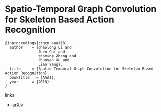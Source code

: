 #  Spatio-Temporal Graph Convolution for Skeleton Based Action Recognition

```
@inproceedings{stgcn_aaai18,
  author    = {Chaolong Li and
               Zhen Cui and
               Wenming Zheng and
               Chunyan Xu and
               Jian Yang},
  title     = {Spatio-Temporal Graph Convolution for Skeleton Based Action Recognition},
  booktitle   = {AAAI},
  year      = {2018}
}
```
links
- [arXiv](https://arxiv.org/abs/1802.09834)
